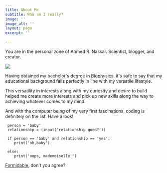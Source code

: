 ```yaml
---
title: About Me
subtitle: Who am I really?
image: ''
image_alt: ''
layout: page
excerpt: ''

---
```

You are in the personal zone of Ahmed R. Nassar. Scientist, blogger, and creator.

![](/images/20210213_110103.jpg)

Having obtained my bachelor's degree in [Biophysics](https://en.wikipedia.org/wiki/Biophysics), it's safe to say that my educational background falls perfectly in line with my versatile lifestyle.

This versatility in interests along with my curiosity and desire to build helped me create more interests and pick up new skills along the way to achieving whatever comes to my mind.

And with the computer being of my very first fascinations, coding is definitely on the list. Have a look!

     person = 'baby'
     relationship = (input('relationship good?'))
     
     if person == 'baby' and relationship == 'yes':
        print('oh,baby')
        
     else: 
        print('oops, mademoiselle!')

[Formidable](https://www.youtube.com/watch?v=S_xH7noaqTA), don't you agree?